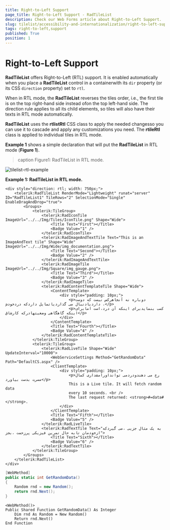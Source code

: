 ```yaml
---
title: Right-to-Left Support
page_title: Right-to-Left Support - RadTileList
description: Check our Web Forms article about Right-to-Left Support.
slug: tilelist/accessibility-and-internationalization/right-to-left-support
tags: right-to-left,support
published: True
position: 1
---
```


# Right-to-Left Support





**RadTileList** offers Right-to-Left (RTL) support. It is enabled automatically when	you place a **RadTileList** control in a containerwith its `dir` property (or its CSS `direction` property) set to `rtl`.

When in RTL mode, the **RadTileList** reverses the tiles order, i.e., the first tile is on the top right-hand side instead ofon the top left-hand side. The direction rule applies to all its child elements, so tiles will also have their texts in RTL mode automatically.

**RadTileList** uses the **rtlistRtl** CSS class to apply the needed changesso you can use it to cascade and apply any customizations you need. The **rtileRtl** class is applied to individual tiles in RTL mode.

**Example 1** shows a simple declaration that will put the **RadTileList** in RTL mode (**Figure 1**).
>caption Figure1: RadTileList in RTL mode.

![tilelist-rtl-example](images/tilelist-rtl-example.png)

**Example 1: RadTileList in RTL mode.**

````ASP.NET
<div style="direction: rtl; width: 750px;">
	<telerik:RadTileList RenderMode="Lightweight" runat="server" ID="RadTileList1" TileRows="2" SelectionMode="Single" EnableDragAndDrop="true">
		<Groups>
			<telerik:TileGroup>
				<telerik:RadIconTile ImageUrl="../../Img/Tiles/IconTile.png" Shape="Wide">
					<Title Text="First"></Title>
					<Badge Value="1" />
				</telerik:RadIconTile>
				<telerik:RadImageAndTextTile Text="This is an ImageAndText tile" Shape="Wide" ImageUrl="../../Img/Wide/img_documentation.png">
					<Title Text="Second"></Title>
					<Badge Value="2" />
				</telerik:RadImageAndTextTile>
				<telerik:RadImageTile ImageUrl="../../Img/Square/img_gauge.png">
					<Title Text="Third"></Title>
					<Badge Value="3" />
				</telerik:RadImageTile>
				<telerik:RadContentTemplateTile Shape="Wide">
					<ContentTemplate>
						<div style="padding: 10px;">
							<p>دوباره نه آنجاهرکس نیست که دوست داردیادنبال می گذاردیاتمایل داردکه دردخودش ،</p>
							<p>کسب بنمایدبرای اینکه آن درد،است امابرای اینکه گاهگاهی وضعیتهادرکه کارشاق</p>
						</div>
					</ContentTemplate>
					<Title Text="Fourth"></Title>
					<Badge Value="4" />
				</telerik:RadContentTemplateTile>
			</telerik:TileGroup>
			<telerik:TileGroup>
				<telerik:RadLiveTile Shape="Wide" UpdateInterval="10000">
					<WebServiceSettings Method="GetRandomData" Path="DefaultCS.aspx" />
					<ClientTemplate>
						<div style="padding: 10px;">
							<p>رخ می دهندودردمی توانداورامقداری کمال مسرت بدست بیاورد</p>
							This is a Live tile. It will fetch random data
							every 10 seconds. <br />
							The last request returned: <strong>#=data#</strong>.
						</div>
					</ClientTemplate>
					<Title Text="Fifth"></Title>
					<Badge Value="5" />
				</telerik:RadLiveTile>
				<telerik:RadTextTile Text="به یک مثال جزیی ،می گیردکه ازخودمان تابه حال تمرین فیزیکی پرزحمت ،بجز">
					<Title Text="Sixth"></Title>
					<Badge Value="6" />
				</telerik:RadTextTile>
			</telerik:TileGroup>
		</Groups>
	</telerik:RadTileList>
</div>

````





````C#
[WebMethod]
public static int GetRandomData()
{
	Random rnd = new Random();
	return rnd.Next();
}
````
````VB
<WebMethod()> _
Public Shared Function GetRandomData() As Integer
	Dim rnd As Random = New Random()
	Return rnd.Next()
End Function
````


